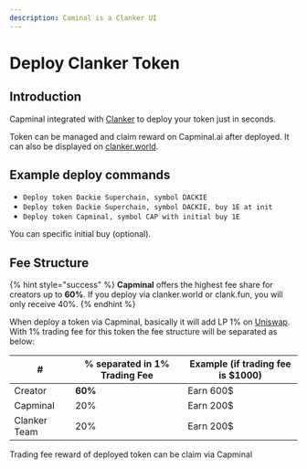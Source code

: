 ```yaml
---
description: Caminal is a Clanker UI
---
```


# Deploy Clanker Token

## Introduction

Capminal integrated with [Clanker](https://x.com/clankeronbase) to deploy your token just in seconds.

Token can be managed and claim reward on Capminal.ai after deployed. It can also be displayed on [clanker.world](https://www.clanker.world/).

## Example deploy commands

* `Deploy token Dackie Superchain, symbol DACKIE`
* `Deploy token Dackie Superchain, symbol DACKIE, buy 1E at init`
* `Deploy token Capminal, symbol CAP with initial buy 1E`

You can specific initial buy (optional).

## Fee Structure

{% hint style="success" %}
**Capminal** offers the highest fee share for creators up to **60%**. If you deploy via clanker.world or clank.fun, you will only receive 40%.
{% endhint %}

When deploy a token via Capminal, basically it will add LP 1% on [Uniswap](https://app.uniswap.org/). With 1% trading fee for this token the fee structure will be separated as below:

| #            | % separated in 1% Trading Fee | Example (if trading fee is $1000) |
| ------------ | ----------------------------- | --------------------------------- |
| Creator      | **60%**                       | Earn 600$                         |
| Capminal     | 20%                           | Earn 200$                         |
| Clanker Team | 20%                           | Earn 200$                         |

Trading fee reward of deployed token can be claim via Capminal
